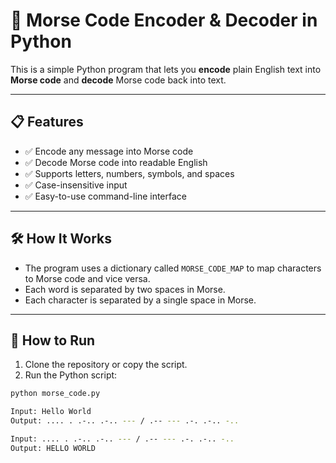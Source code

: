 # 🧩 Morse Code Encoder & Decoder in Python

This is a simple Python program that lets you **encode** plain English text into **Morse code** and **decode** Morse code back into text.

---

## 📋 Features

- ✅ Encode any message into Morse code
- ✅ Decode Morse code into readable English
- ✅ Supports letters, numbers, symbols, and spaces
- ✅ Case-insensitive input
- ✅ Easy-to-use command-line interface

---

## 🛠️ How It Works

- The program uses a dictionary called `MORSE_CODE_MAP` to map characters to Morse code and vice versa.
- Each word is separated by two spaces in Morse.
- Each character is separated by a single space in Morse.

---

## 🚀 How to Run

1. Clone the repository or copy the script.
2. Run the Python script:

```bash
python morse_code.py

Input: Hello World
Output: .... . .-.. .-.. --- / .-- --- .-. .-.. -..

Input: .... . .-.. .-.. --- / .-- --- .-. .-.. -..
Output: HELLO WORLD

